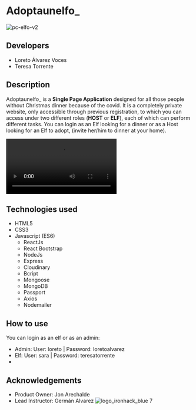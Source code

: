 # Adoptaunelfo_
![pc-elfo-v2](https://user-images.githubusercontent.com/67802072/108232349-f8bf5100-7142-11eb-9d03-cf84116d62c0.jpg)

## Developers 
* Loreto Álvarez Voces
* Teresa Torrente

## Description
Adoptaunelfo_ is a __Single Page Application__ designed for all those people without Christmas dinner because of the covid. It is a completely private website, only accessible through previous registration, to which you can access under two different roles (__HOST__ or __ELF__), each of which can perform different tasks. You can login as an Elf looking for a dinner or as a Host looking for an Elf to adopt, (invite her/him to dinner at your home).

<video controls preload='metadata' onclick='(function(el){ if(el.paused) el.play(); else el.pause() })(this)'>
  <source src='https://cdn.com/video/clouds.mp4' type='video/mp4; codecs="avc1.42E01E, mp4a.40.2"'>
</video>

## Technologies used
* HTML5
* CSS3
* Javascript (ES6)
  * ReactJs
  * React Bootstrap
  * NodeJs
  * Express
  * Cloudinary
  * Bcript
  * Mongoose
  * MongoDB
  * Passport
  * Axios
  * Nodemailer
 
## How to use 
You can login as an elf or as an admin: 
* Admin: User: loreto | Password: loretoalvarez
* Elf: User: sara | Password: teresatorrente
* 
## Acknowledgements
  * Product Owner: Jon Arechalde
  * Lead Instructor: Germán Alvarez
![logo_ironhack_blue 7](https://user-images.githubusercontent.com/23629340/40541063-a07a0a8a-601a-11e8-91b5-2f13e4e6b441.png)
